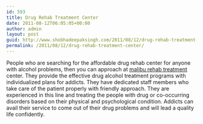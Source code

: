 ```yaml
---
id: 593
title: Drug Rehab Treatment Center
date: 2011-08-12T06:05:05+00:00
author: admin
layout: post
guid: http://www.shobhadeepaksingh.com/2011/08/12/drug-rehab-treatment-center/
permalink: /2011/08/12/drug-rehab-treatment-center/
---
```

People who are searching for the affordable drug rehab center for anyone with alcohol problems, then you can approach at [malibu rehab treatment](http://www.malibuhorizon.com/malibu-rehab-treatment.aspx) center. They provide the effective drug alcohol treatment programs with individualized plans for addicts. They have dedicated staff members who take care of the patient properly with friendly approach. They are experienced in this line and treating the people with drug or co-occurring disorders based on their physical and psychological condition. Addicts can avail their service to come out of their drug problems and will lead a quality life confidently.